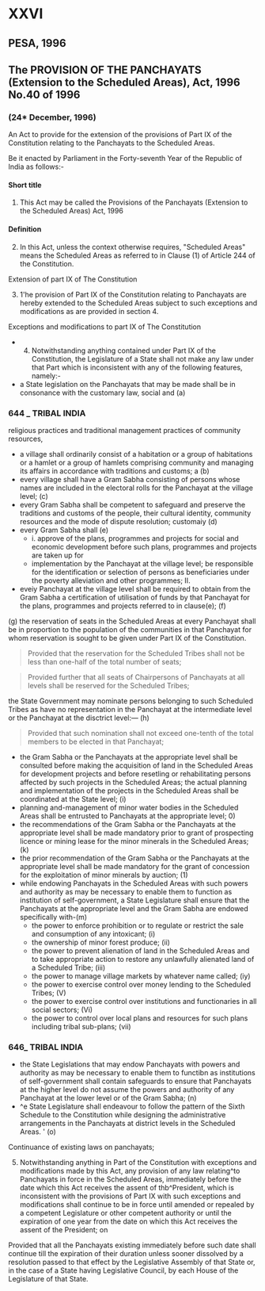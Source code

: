 # XXVI

## PESA, 1996

## The PROVISION OF THE PANCHAYATS (Extension to the Scheduled Areas), Act, 1996 No.40 of 1996

### (24\* December, 1996)

An Act to provide for the extension of the provisions of Part IX of the Constitution relating to the Panchayats to the Scheduled Areas.

Be it enacted by Parliament in the Forty-seventh Year of the Republic of India as follows:-

#### Short title

1. This Act may be called the Provisions of the Panchayats (Extension to the Scheduled Areas) Act, 1996

#### Definition

2. In this Act, unless the context otherwise requires, "Scheduled Areas" means the Scheduled Areas as referred to in Clause (1) of Article 244 of the Constitution.

Extension of part IX of The Constitution

3. 1'he provision of Part IX of the Constitution relating to Panchayats are hereby extended to the Scheduled Areas subject to such exceptions and modifications as are provided in section 4.

Exceptions and modifications to part IX of The Constitution

- 4. Notwithstanding anything contained under Part IX of the Constitution, the Legislature of a State shall not make any law under that Part which is inconsistent with any of the following features, namely:-
- a State legislation on the Panchayats that may be made shall be in consonance with the customary law, social and (a)

### 644 \_ TRIBAL INDIA

religious practices and traditional management practices of community resources,

- a village shall ordinarily consist of a habitation or a group of habitations or a hamlet or a group of hamlets comprising community and managing its affairs in accordance with traditions and customs; a (b)
- every village shall have a Gram Sabha consisting of persons whose names are included in the electoral rolls for the Panchayat at the village level; (c)
- every Gram Sabha shall be competent to safeguard and preserve the traditions and customs of the people, their cultural identity, community resources and the mode of dispute resolution; customaiy (d)
- every Gram Sabha shall (e)
  - i. approve of the plans, programmes and projects for social and economic development before such plans, programmes and projects are taken up for
  - implementation by the Panchayat at the village level; be responsible for the identification or selection of persons as beneficiaries under the poverty alleviation and other programmes; II.
- eveiy Panchayat at the village level shall be required to obtain from the Gram Sabha a certification of utilisation of funds by that Panchayat for the plans, programmes and projects referred to in clause(e); (f)

(g) the reservation of seats in the Scheduled Areas at every Panchayat shall be in proportion to the population of the communities in that Panchayat for whom reservation is sought to be given under Part IX of the Constitution.

> Provided that the reservation for the Scheduled Tribes shall not be less than one-half of the total number of seats;

> Provided further that all seats of Chairpersons of Panchayats at all levels shall be reserved for the Scheduled Tribes;

the State Government may nominate persons belonging to such Scheduled Tribes as have no representation in the Panchayat at the intermediate level or the Panchayat at the disctrict level:— (h)

> Provided that such nomination shall not exceed one-tenth of the total members to be elected in that Panchayat;

- the Gram Sabha or the Panchayats at the appropriate level shall be consulted before making the acquisition of land in the Scheduled Areas for development projects and before resetling or rehabilitating persons affected by such projects in the Scheduled Areas; the actual planning and implementation of the projects in the Scheduled Areas shall be coordinated at the State level; (i)
- planning and-management of minor water bodies in the Scheduled Areas shall be entrusted to Panchayats at the appropriate level; 0)
- the recommendations of the Gram Sabha or the Panchayats at the appropriate level shall be made mandatory prior to grant of prospecting licence or mining lease for the minor minerals in the Scheduled Areas; (k)
- the prior recommendation of the Gram Sabha or the Panchayats at the appropriate level shall be made mandatory for the grant of concession for the exploitation of minor minerals by auction; (1)
- while endowing Panchayats in the Scheduled Areas with such powers and authority as may be necessary to enable them to function as institution of self-government, a State Legislature shall ensure that the Panchayats at the appropriate level and the Gram Sabha are endowed specifically with-(m)
  - the power to enforce prohibition or to regulate or restrict the sale and consumption of any intoxicant; (i)
  - the ownership of minor forest produce; (ii)
  - the power to prevent alienation of land in the Scheduled Areas and to take appropriate action to restore any unlawfully alienated land of a Scheduled Tribe; (iii)
  - the power to manage village markets by whatever name called; (iy)
  - the power to exercise control over money lending to the Scheduled Tribes; (V)
  - the power to exercise control over institutions and functionaries in all social sectors; (Vi)
  - the power to control over local plans and resources for such plans including tribal sub-plans; (vii)

### 646\_ TRIBAL INDIA

- the State Legislations that may endow Panchayats with powers and authority as may be necessary to enable them to functibn as institutions of self-government shall contain safeguards to ensure that Panchayats at the higher level do not assume the powers and authority of any Panchayat at the lower level or of the Gram Sabha; (n)
- ^e State Legislature shall endeavour to follow the pattern of the Sixth Schedule to the Constitution while designing the administrative arrangements in the Panchayats at district levels in the Scheduled Areas. ' (o)

Continuance of existing laws on panchayats;

5. Notwithstanding anything in Part of the Constitution with exceptions and modifications made by this Act, any provision of any law relating^to Panchayats in force in the Scheduled Areas, immediately before the date which this Act receives the assent of thb^President, which is inconsistent with the provisions of Part IX with such exceptions and modifications shall continue to be in force until amended or repealed by a competent Legislature or other competent authority or until the expiration of one year from the date on which this Act receives the assent of the President; on

Provided that all the Panchayats existing immediately before such date shall continue till the expiration of their duration unless sooner dissolved by a resolution passed to that effect by the Legislative Assembly of that State or, in the case of a State having Legislative Council, by each House of the Legislature of that State.